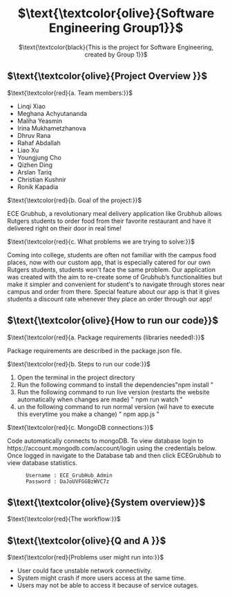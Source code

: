 <div align="center">
   <h1> $\text{\textcolor{olive}{Software Engineering Group1}}$ </h1>
   <p> $\text{\textcolor{black}{This is the project for Software Engineering, created by Group 1}}$ </p>
</div>

<h2> $\text{\textcolor{olive}{Project Overview }}$ </h2>

$\text{\textcolor{red}{a. Team members:}}$
<ul>
  <li>Linqi Xiao</li>
  <li>Meghana Achyutananda</li>
  <li>Maliha Yeasmin</li>
  <li>Irina Mukhametzhanova</li>
  <li>Dhruv Rana</li>
  <li>Rahaf Abdallah</li>
  <li>Liao Xu</li>
  <li>Youngjung Cho</li>
  <li>Qizhen Ding</li>
  <li>Arslan Tariq</li>
  <li>Christian Kushnir</li>
  <li>Ronik Kapadia</li>  
</ul>  

$\text{\textcolor{red}{b. Goal of the project:}}$ 

<p> ECE Grubhub, a revolutionary meal delivery application like Grubhub allows Rutgers students to order food from their favorite restaurant and have it delivered right on their door in real time! </p>

$\text{\textcolor{red}{c. What problems we are trying to solve:}}$

<p>Coming into college, students are often not familiar with the campus food places, now with our custom app, that is especially catered for our own Rutgers students, students won't face the same problem. Our application was created with the aim to re-create some of Grubhub’s functionalities but make it simpler and convenient for student's to navigate through stores near campus and order from there. Special feature about our app is that it gives students a discount rate whenever they place an order through our app! </p>

<h2> $\text{\textcolor{olive}{How to run our code}}$ </h2>

$\text{\textcolor{red}{a. Package requirements (libraries needed):}}$

<p>Package requirements are described in the package.json file. </p>

$\text{\textcolor{red}{b. Steps to run our code:}}$
<ol>
  <li>Open the terminal in the project directory</li>
  <li>Run the following command to install the dependencies"npm install "</li>
  <li>Run the following command to run live version (restarts the website automatically when changes are made) " npm run watch "</li>
  <li>un the following command to run normal version (wil have to execute this everytime you make a change) " npm app.js "</li>
</ol>  

$\text{\textcolor{red}{c. MongoDB connections:}}$
<p>Code automatically connects to mongoDB.
          To view database login to https://account.mongodb.com/account/login using the credentials below. Once logged in navigate to the Database tab and then click ECEGrubhub to view database statistics.

          Username : ECE_GrubHub_Admin
          Password : DaJoUVFGGBzWVC7z
 </p>
 
<h2> $\text{\textcolor{olive}{System overview}}$ </h2>

$\text{\textcolor{red}{The workflow:}}$

<h2> $\text{\textcolor{olive}{Q and A }}$ </h2>

$\text{\textcolor{red}{Problems user might run into:}}$

<ul>
  <li>User could face unstable network connectivity.</li>
  <li>System might crash if more users access at the same time.</li>
  <li>Users may not be able to access it because of service outages.</li>
</ul>
   




